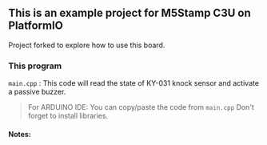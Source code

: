 ## This is an example project for M5Stamp C3U on PlatformIO

Project forked to explore how to use this board.   

### This program
`main.cpp` : This code will read the state of KY-031 knock sensor and activate a passive buzzer.




> For ARDUINO IDE: You can copy/paste the code from `main.cpp` 
> Don't forget to install libraries. 

#### Notes:


